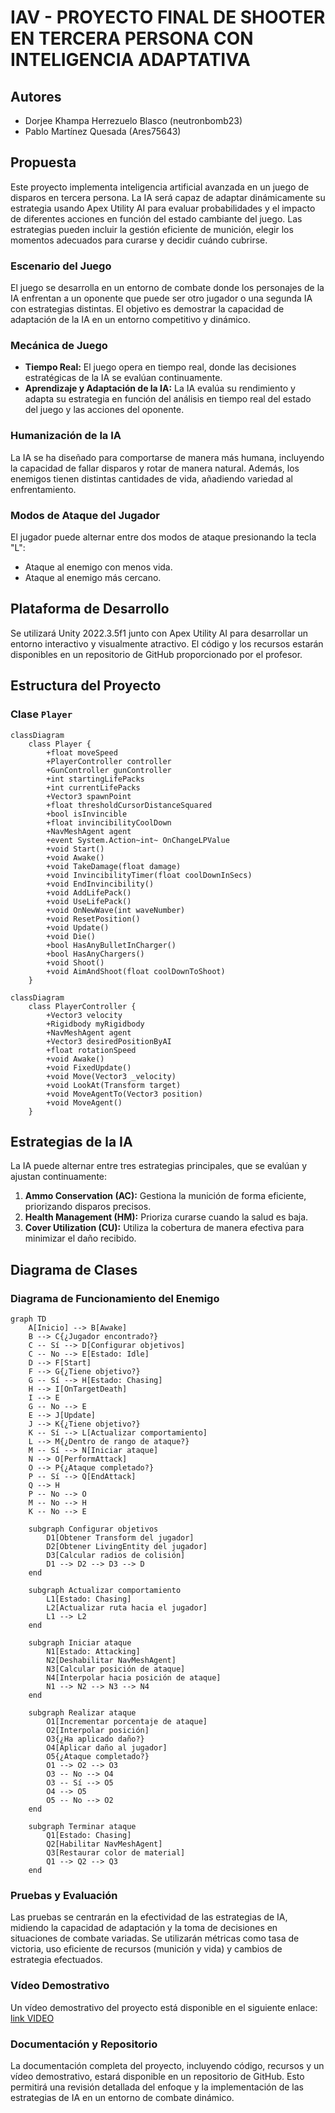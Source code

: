# IAV - PROYECTO FINAL DE SHOOTER EN TERCERA PERSONA CON INTELIGENCIA ADAPTATIVA

## Autores
- Dorjee Khampa Herrezuelo Blasco (neutronbomb23)
- Pablo Martínez Quesada (Ares75643)

## Propuesta
Este proyecto implementa inteligencia artificial avanzada en un juego de disparos en tercera persona. La IA será capaz de adaptar dinámicamente su estrategia usando Apex Utility AI para evaluar probabilidades y el impacto de diferentes acciones en función del estado cambiante del juego. Las estrategias pueden incluir la gestión eficiente de munición, elegir los momentos adecuados para curarse y decidir cuándo cubrirse.

### Escenario del Juego
El juego se desarrolla en un entorno de combate donde los personajes de la IA enfrentan a un oponente que puede ser otro jugador o una segunda IA con estrategias distintas. El objetivo es demostrar la capacidad de adaptación de la IA en un entorno competitivo y dinámico.

### Mecánica de Juego
- **Tiempo Real:** El juego opera en tiempo real, donde las decisiones estratégicas de la IA se evalúan continuamente.
- **Aprendizaje y Adaptación de la IA:** La IA evalúa su rendimiento y adapta su estrategia en función del análisis en tiempo real del estado del juego y las acciones del oponente.

### Humanización de la IA
La IA se ha diseñado para comportarse de manera más humana, incluyendo la capacidad de fallar disparos y rotar de manera natural. Además, los enemigos tienen distintas cantidades de vida, añadiendo variedad al enfrentamiento.

### **Modos de Ataque del Jugador**
El jugador puede alternar entre dos modos de ataque presionando la tecla "L":
- Ataque al enemigo con menos vida.
- Ataque al enemigo más cercano.

## Plataforma de Desarrollo
Se utilizará Unity 2022.3.5f1 junto con Apex Utility AI para desarrollar un entorno interactivo y visualmente atractivo. El código y los recursos estarán disponibles en un repositorio de GitHub proporcionado por el profesor.

## Estructura del Proyecto
### Clase `Player`
```mermaid
classDiagram
    class Player {
        +float moveSpeed
        +PlayerController controller
        +GunController gunController
        +int startingLifePacks
        +int currentLifePacks
        +Vector3 spawnPoint
        +float thresholdCursorDistanceSquared
        +bool isInvincible
        +float invincibilityCoolDown
        +NavMeshAgent agent
        +event System.Action~int~ OnChangeLPValue
        +void Start()
        +void Awake()
        +void TakeDamage(float damage)
        +void InvincibilityTimer(float coolDownInSecs)
        +void EndInvincibility()
        +void AddLifePack()
        +void UseLifePack()
        +void OnNewWave(int waveNumber)
        +void ResetPosition()
        +void Update()
        +void Die()
        +bool HasAnyBulletInCharger()
        +bool HasAnyChargers()
        +void Shoot()
        +void AimAndShoot(float coolDownToShoot)
    }
```

```mermaid
classDiagram
    class PlayerController {
        +Vector3 velocity
        +Rigidbody myRigidbody
        +NavMeshAgent agent
        +Vector3 desiredPositionByAI
        +float rotationSpeed
        +void Awake()
        +void FixedUpdate()
        +void Move(Vector3 _velocity)
        +void LookAt(Transform target)
        +void MoveAgentTo(Vector3 position)
        +void MoveAgent()
    }

```

</details>

## Estrategias de la IA
La IA puede alternar entre tres estrategias principales, que se evalúan y ajustan continuamente:
1. **Ammo Conservation (AC):** Gestiona la munición de forma eficiente, priorizando disparos precisos.
2. **Health Management (HM):** Prioriza curarse cuando la salud es baja.
3. **Cover Utilization (CU):** Utiliza la cobertura de manera efectiva para minimizar el daño recibido.

## Diagrama de Clases
### Diagrama de Funcionamiento del Enemigo
```mermaid
graph TD
    A[Inicio] --> B[Awake]
    B --> C{¿Jugador encontrado?}
    C -- Sí --> D[Configurar objetivos]
    C -- No --> E[Estado: Idle]
    D --> F[Start]
    F --> G{¿Tiene objetivo?}
    G -- Sí --> H[Estado: Chasing]
    H --> I[OnTargetDeath]
    I --> E
    G -- No --> E
    E --> J[Update]
    J --> K{¿Tiene objetivo?}
    K -- Sí --> L[Actualizar comportamiento]
    L --> M{¿Dentro de rango de ataque?}
    M -- Sí --> N[Iniciar ataque]
    N --> O[PerformAttack]
    O --> P{¿Ataque completado?}
    P -- Sí --> Q[EndAttack]
    Q --> H
    P -- No --> O
    M -- No --> H
    K -- No --> E

    subgraph Configurar objetivos
        D1[Obtener Transform del jugador]
        D2[Obtener LivingEntity del jugador]
        D3[Calcular radios de colisión]
        D1 --> D2 --> D3 --> D
    end

    subgraph Actualizar comportamiento
        L1[Estado: Chasing]
        L2[Actualizar ruta hacia el jugador]
        L1 --> L2
    end

    subgraph Iniciar ataque
        N1[Estado: Attacking]
        N2[Deshabilitar NavMeshAgent]
        N3[Calcular posición de ataque]
        N4[Interpolar hacia posición de ataque]
        N1 --> N2 --> N3 --> N4
    end

    subgraph Realizar ataque
        O1[Incrementar porcentaje de ataque]
        O2[Interpolar posición]
        O3{¿Ha aplicado daño?}
        O4[Aplicar daño al jugador]
        O5{¿Ataque completado?}
        O1 --> O2 --> O3
        O3 -- No --> O4
        O3 -- Sí --> O5
        O4 --> O5
        O5 -- No --> O2
    end

    subgraph Terminar ataque
        Q1[Estado: Chasing]
        Q2[Habilitar NavMeshAgent]
        Q3[Restaurar color de material]
        Q1 --> Q2 --> Q3
    end
```


### Pruebas y Evaluación
Las pruebas se centrarán en la efectividad de las estrategias de IA, midiendo la capacidad de adaptación y la toma de decisiones en situaciones de combate variadas. Se utilizarán métricas como tasa de victoria, uso eficiente de recursos (munición y vida) y cambios de estrategia efectuados.

### Vídeo Demostrativo
Un vídeo demostrativo del proyecto está disponible en el siguiente enlace: [link VIDEO](https://youtu.be/pM_U1lsDRuc)


### Documentación y Repositorio
La documentación completa del proyecto, incluyendo código, recursos y un vídeo demostrativo, estará disponible en un repositorio de GitHub. Esto permitirá una revisión detallada del enfoque y la implementación de las estrategias de IA en un entorno de combate dinámico.
